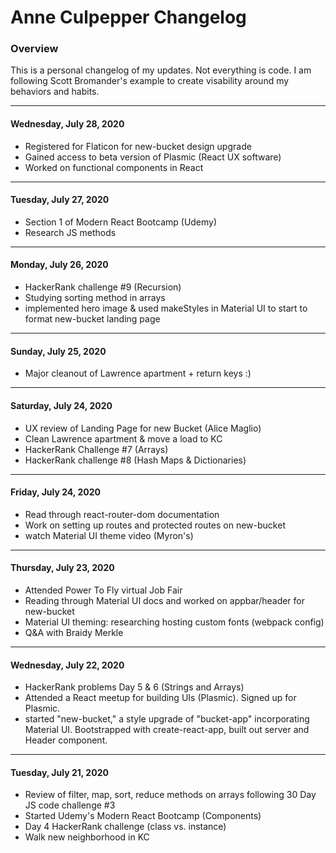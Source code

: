 # Anne Culpepper Changelog

### Overview
This is a personal changelog of my updates. Not everything is code. I am following Scott Bromander's example to create visability around my behaviors and habits.

---
#### Wednesday, July 28, 2020
- Registered for Flaticon for new-bucket design upgrade
- Gained access to beta version of Plasmic (React UX software)
- Worked on functional components in React 

---
#### Tuesday, July 27, 2020
- Section 1 of Modern React Bootcamp (Udemy)
- Research JS methods

---
#### Monday, July 26, 2020
- HackerRank challenge #9 (Recursion)
- Studying sorting method in arrays
- implemented hero image & used makeStyles in Material UI to start to format new-bucket landing page

---
#### Sunday, July 25, 2020
- Major cleanout of Lawrence apartment + return keys :)

---
#### Saturday, July 24, 2020
- UX review of Landing Page for new Bucket (Alice Maglio)
- Clean Lawrence apartment & move a load to KC
- HackerRank Challenge #7 (Arrays)
- HackerRank challenge #8 (Hash Maps & Dictionaries)

---
#### Friday, July 24, 2020
- Read through react-router-dom documentation
- Work on setting up routes and protected routes on new-bucket
- watch Material UI theme video (Myron's) 

---
#### Thursday, July 23, 2020
- Attended Power To Fly virtual Job Fair
- Reading through Material UI docs and worked on appbar/header for new-bucket 
- Material UI theming: researching hosting custom fonts (webpack config)
- Q&A with Braidy Merkle

---
#### Wednesday, July 22, 2020
- HackerRank problems Day 5 & 6 (Strings and Arrays)
- Attended a React meetup for building UIs (Plasmic). Signed up for Plasmic.
- started "new-bucket," a style upgrade of "bucket-app" incorporating Material UI. Bootstrapped with create-react-app, built out server and Header component.

---
#### Tuesday, July 21, 2020
- Review of filter, map, sort, reduce methods on arrays following 30 Day JS code challenge #3
- Started Udemy's Modern React Bootcamp (Components)
- Day 4 HackerRank challenge (class vs. instance)
- Walk new neighborhood in KC

